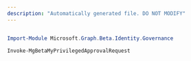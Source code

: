 ```yaml
---
description: "Automatically generated file. DO NOT MODIFY"
---
```


```powershell

Import-Module Microsoft.Graph.Beta.Identity.Governance

Invoke-MgBetaMyPrivilegedApprovalRequest

```